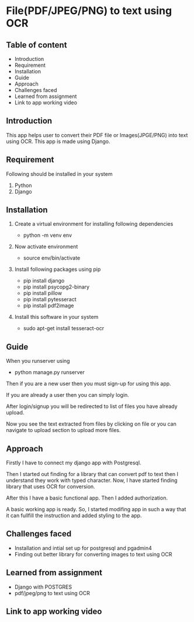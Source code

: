 # File(PDF/JPEG/PNG) to text using OCR

## Table of content

- Introduction
- Requirement
- Installation
- Guide
- Approach
- Challenges faced
- Learned from assignment
- Link to app working video

## Introduction

This app helps user to convert their PDF file or Images(JPGE/PNG) into text using OCR. This app is made using Django.

## Requirement

Following should be installed in your system

1. Python
2. Django

## Installation

1. Create a virtual environment for installing following dependencies

   - python -m venv env

2. Now activate environment

   - source env/bin/activate

3. Install following packages using pip

   - pip install django
   - pip install psycopg2-binary
   - pip install pillow
   - pip install pytesseract
   - pip install pdf2image

4. Install this software in your system

   - sudo apt-get install tesseract-ocr

## Guide

When you runserver using

- python manage.py runserver

Then if you are a new user then you must sign-up for using this app.

If you are already a user then you can simply login.

After login/signup you will be redirected to list of files you have already upload.

Now you see the text extracted from files by clicking on file or you can navigate to upload section to upload more files.

## Approach

Firstly I have to connect my django app with Postgresql.

Then I started out finding for a library that can convert pdf to text then I understand they work with typed character. Now, I have started finding library that uses OCR for conversion.

After this I have a basic functional app. Then I added authorization.

A basic working app is ready. So, I started modifing app in such a way that it can fullfill the instruction
and added styling to the app.

## Challenges faced

- Installation and intial set up for postgresql and pgadmin4
- Finding out better library for converting images to text using OCR

## Learned from assignment

- Django with POSTGRES
- pdf/jpeg/png to text using OCR

## Link to app working video
